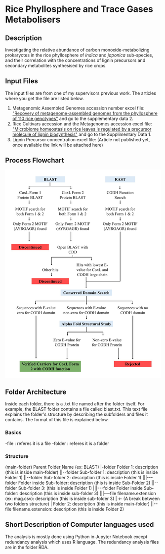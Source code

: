 # Rice Phyllosphere and Trace Gases Metabolisers

## Description
Investigating the relative abundance of carbon monoxide-metabolizing prokaryotes in the rice phyllosphere of *indica* and *japonica* sub-species, and their correlation with the concentrations of lignin precursors and secondary metabolites synthesised by rice crops.

## Input Files
The input files are from one of my supervisors previous work. The articles where you get the file are listed below.
1) Metagenomic Assembled Genomes accession number excel file: ["Recovery of metagenome-assembled genomes from the phyllosphere of 110 rice genotypes"](https://doi.org/10.1038/s41597-022-01320-7) and go to the supplementary data 2.
2) Rice Cultivars accession and the Metagenomes accession excel file: ["Microbiome homeostasis on rice leaves is regulated by a precursor molecule of lignin biosynthesis"](https://doi.org/10.1038/s41467-023-44335-3) and go to the Supplimentary Data 1.
3) Lignin Precursor concentration excel file: (Article not published yet, once available the link will be attached here)

## Process Flowchart
![The process how the coxL gene carrying geneomes are identified is explained in the flow chart.](Raw_Data/work_flow.jpg)

## Folder Architecture
Inside each folder, there is a .txt file named after the folder itself. For example, the BLAST folder contains a file called blast.txt. This text file explains the folder's structure by describing the subfolders and files it contains. The format of this file is explained below.

### Basics
-file : referes it is a file
-folder : referes it is a folder

### Structure
(main-folder) Parent Folder Name (ex: BLAST)
|-folder Folder 1: description (this is inside main-folder)
||--folder Sub-folder 1: description (this is inside Folder 1)
||--folder Sub-folder 2: description (this is inside Folder 1)
|||---folder Folder inside Sub-folder: description (this is inside Sub-Folder 2)
||--folder Sub-folder 3: (this is inside Folder 1)
|||---folder Folder inside Sub-folder: description (this is inside sub-folder 3)
|||---file filename.extension (ex: mag.csv): description (this is inside sub-folder 3)
| <- (A break between two folders structure)
| Folder 2: description (this is inside main-folder)
||--file filename.extension: description (this is inside Folder 2)

## Short Description of Computer languages used
The analysis is mostly done using Python in Jupyter Notebook except redundancy analysis which uses R language. The redundancy analysis files are in the folder RDA.
